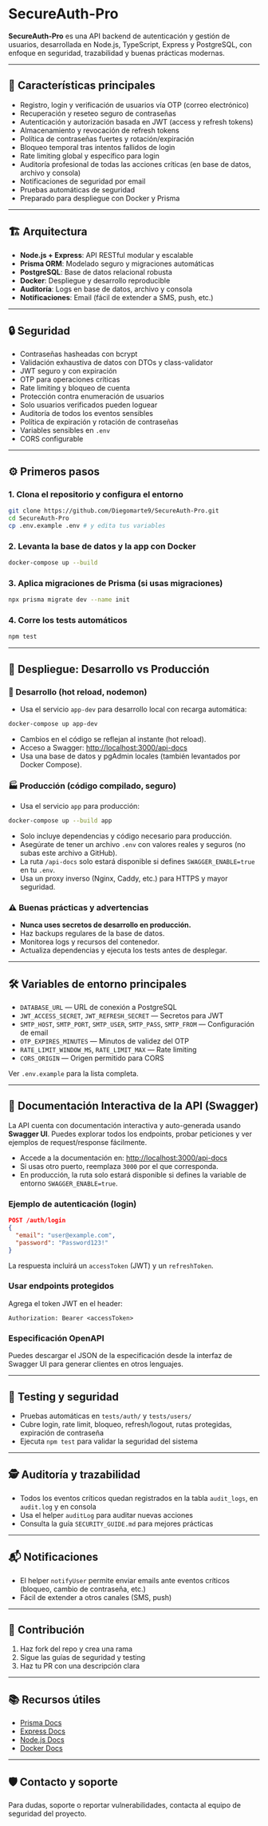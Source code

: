 # SecureAuth-Pro

**SecureAuth-Pro** es una API backend de autenticación y gestión de usuarios, desarrollada en Node.js, TypeScript, Express y PostgreSQL, con enfoque en seguridad, trazabilidad y buenas prácticas modernas.

---

## 🚀 Características principales

- Registro, login y verificación de usuarios vía OTP (correo electrónico)
- Recuperación y reseteo seguro de contraseñas
- Autenticación y autorización basada en JWT (access y refresh tokens)
- Almacenamiento y revocación de refresh tokens
- Política de contraseñas fuertes y rotación/expiración
- Bloqueo temporal tras intentos fallidos de login
- Rate limiting global y específico para login
- Auditoría profesional de todas las acciones críticas (en base de datos, archivo y consola)
- Notificaciones de seguridad por email
- Pruebas automáticas de seguridad
- Preparado para despliegue con Docker y Prisma

---

## 🏗️ Arquitectura

- **Node.js + Express**: API RESTful modular y escalable
- **Prisma ORM**: Modelado seguro y migraciones automáticas
- **PostgreSQL**: Base de datos relacional robusta
- **Docker**: Despliegue y desarrollo reproducible
- **Auditoría**: Logs en base de datos, archivo y consola
- **Notificaciones**: Email (fácil de extender a SMS, push, etc.)

---

## 🔒 Seguridad

- Contraseñas hasheadas con bcrypt
- Validación exhaustiva de datos con DTOs y class-validator
- JWT seguro y con expiración
- OTP para operaciones críticas
- Rate limiting y bloqueo de cuenta
- Protección contra enumeración de usuarios
- Solo usuarios verificados pueden loguear
- Auditoría de todos los eventos sensibles
- Política de expiración y rotación de contraseñas
- Variables sensibles en `.env`
- CORS configurable

---

## ⚙️ Primeros pasos

### 1. Clona el repositorio y configura el entorno

```bash
git clone https://github.com/Diegomarte9/SecureAuth-Pro.git
cd SecureAuth-Pro
cp .env.example .env # y edita tus variables
```

### 2. Levanta la base de datos y la app con Docker

```bash
docker-compose up --build
```

### 3. Aplica migraciones de Prisma (si usas migraciones)

```bash
npx prisma migrate dev --name init
```

### 4. Corre los tests automáticos

```bash
npm test
```

---

## 🚀 Despliegue: Desarrollo vs Producción

### 🔧 Desarrollo (hot reload, nodemon)

- Usa el servicio `app-dev` para desarrollo local con recarga automática:

```bash
docker-compose up app-dev
```
- Cambios en el código se reflejan al instante (hot reload).
- Acceso a Swagger: [http://localhost:3000/api-docs](http://localhost:3000/api-docs)
- Usa una base de datos y pgAdmin locales (también levantados por Docker Compose).

### 🏭 Producción (código compilado, seguro)

- Usa el servicio `app` para producción:

```bash
docker-compose up --build app
```
- Solo incluye dependencias y código necesario para producción.
- Asegúrate de tener un archivo `.env` con valores reales y seguros (no subas este archivo a GitHub).
- La ruta `/api-docs` solo estará disponible si defines `SWAGGER_ENABLE=true` en tu `.env`.
- Usa un proxy inverso (Nginx, Caddy, etc.) para HTTPS y mayor seguridad.

### ⚠️ Buenas prácticas y advertencias

- **Nunca uses secretos de desarrollo en producción.**
- Haz backups regulares de la base de datos.
- Monitorea logs y recursos del contenedor.
- Actualiza dependencias y ejecuta los tests antes de desplegar.

---

## 🛠️ Variables de entorno principales

- `DATABASE_URL` — URL de conexión a PostgreSQL
- `JWT_ACCESS_SECRET`, `JWT_REFRESH_SECRET` — Secretos para JWT
- `SMTP_HOST`, `SMTP_PORT`, `SMTP_USER`, `SMTP_PASS`, `SMTP_FROM` — Configuración de email
- `OTP_EXPIRES_MINUTES` — Minutos de validez del OTP
- `RATE_LIMIT_WINDOW_MS`, `RATE_LIMIT_MAX` — Rate limiting
- `CORS_ORIGIN` — Origen permitido para CORS

Ver `.env.example` para la lista completa.

---

## 📖 Documentación Interactiva de la API (Swagger)

La API cuenta con documentación interactiva y auto-generada usando **Swagger UI**. Puedes explorar todos los endpoints, probar peticiones y ver ejemplos de request/response fácilmente.

- Accede a la documentación en: [http://localhost:3000/api-docs](http://localhost:3000/api-docs)
- Si usas otro puerto, reemplaza `3000` por el que corresponda.
- En producción, la ruta solo estará disponible si defines la variable de entorno `SWAGGER_ENABLE=true`.

### Ejemplo de autenticación (login)

```json
POST /auth/login
{
  "email": "user@example.com",
  "password": "Password123!"
}
```

La respuesta incluirá un `accessToken` (JWT) y un `refreshToken`.

### Usar endpoints protegidos

Agrega el token JWT en el header:

```
Authorization: Bearer <accessToken>
```

### Especificación OpenAPI

Puedes descargar el JSON de la especificación desde la interfaz de Swagger UI para generar clientes en otros lenguajes.

---

## 🧪 Testing y seguridad

- Pruebas automáticas en `tests/auth/` y `tests/users/`
- Cubre login, rate limit, bloqueo, refresh/logout, rutas protegidas, expiración de contraseña
- Ejecuta `npm test` para validar la seguridad del sistema

---

## 🕵️ Auditoría y trazabilidad

- Todos los eventos críticos quedan registrados en la tabla `audit_logs`, en `audit.log` y en consola
- Usa el helper `auditLog` para auditar nuevas acciones
- Consulta la guía `SECURITY_GUIDE.md` para mejores prácticas

---

## 📬 Notificaciones

- El helper `notifyUser` permite enviar emails ante eventos críticos (bloqueo, cambio de contraseña, etc.)
- Fácil de extender a otros canales (SMS, push)

---

## 👥 Contribución

1. Haz fork del repo y crea una rama
2. Sigue las guías de seguridad y testing
3. Haz tu PR con una descripción clara

---

## 📚 Recursos útiles

- [Prisma Docs](https://www.prisma.io/docs/)
- [Express Docs](https://expressjs.com/)
- [Node.js Docs](https://nodejs.org/)
- [Docker Docs](https://docs.docker.com/)

---

## 🛡️ Contacto y soporte

Para dudas, soporte o reportar vulnerabilidades, contacta al equipo de seguridad del proyecto.
